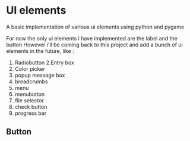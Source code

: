 # UI elements
A basic implementation of various ui elements using python and pygame

For now the only ui elements i have implemented are the label and the button
However i'll be coming back to this project and add a bunch of ui elements in the future, like :

1. Radiobutton
2.Entry box
3. Color picker
4. popup message box
5. breadcrumbs
6. menu
7. menubutton
8. file selector
9. check button
10. progress bar

## Button

